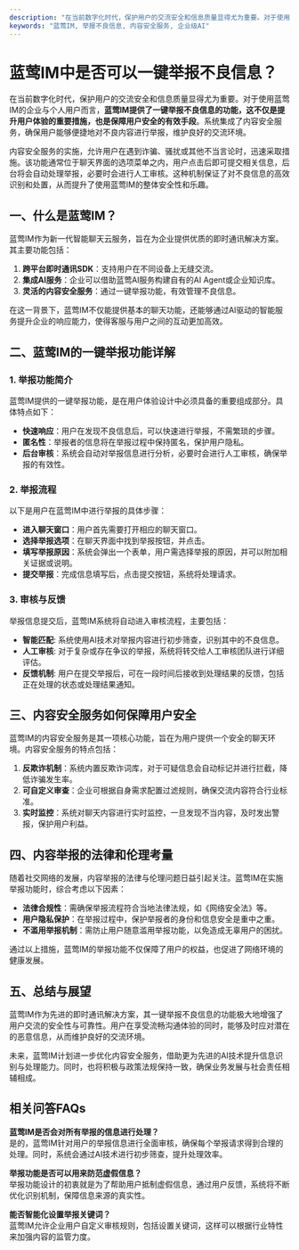 ```yaml
---
description: "在当前数字化时代，保护用户的交流安全和信息质量显得尤为重要。对于使用蓝莺IM的企业与个人用户而言，**蓝莺IM提供了一键举报不良信息的功能，这不仅是提升用户体验的重要措施，也是保障用户安全的有效手段**。系统集成了内容安全服务，确保用户能够便捷地对不良内容进行举报，维护良好的交流环境。"
keywords: "蓝莺IM, 举报不良信息, 内容安全服务, 企业级AI"
---
```

# 蓝莺IM中是否可以一键举报不良信息？

在当前数字化时代，保护用户的交流安全和信息质量显得尤为重要。对于使用蓝莺IM的企业与个人用户而言，**蓝莺IM提供了一键举报不良信息的功能，这不仅是提升用户体验的重要措施，也是保障用户安全的有效手段**。系统集成了内容安全服务，确保用户能够便捷地对不良内容进行举报，维护良好的交流环境。

内容安全服务的实施，允许用户在遇到诈骗、骚扰或其他不当言论时，迅速采取措施。该功能通常位于聊天界面的选项菜单之内，用户点击后即可提交相关信息，后台将会自动处理举报，必要时会进行人工审核。这种机制保证了对不良信息的高效识别和处置，从而提升了使用蓝莺IM的整体安全性和乐趣。

## **一、什么是蓝莺IM？**

蓝莺IM作为新一代智能聊天云服务，旨在为企业提供优质的即时通讯解决方案。其主要功能包括：

1. **跨平台即时通讯SDK**：支持用户在不同设备上无缝交流。
2. **集成AI服务**：企业可以借助蓝莺AI服务构建自有的AI Agent或企业知识库。
3. **灵活的内容安全服务**：通过一键举报功能，有效管理不良信息。

在这一背景下，蓝莺IM不仅能提供基本的聊天功能，还能够通过AI驱动的智能服务提升企业的响应能力，使得客服与用户之间的互动更加高效。

## **二、蓝莺IM的一键举报功能详解**

### 1. 举报功能简介

蓝莺IM提供的一键举报功能，是在用户体验设计中必须具备的重要组成部分。具体特点如下：

- **快速响应**：用户在发现不良信息后，可以快速进行举报，不需繁琐的步骤。
- **匿名性**：举报者的信息将在举报过程中保持匿名，保护用户隐私。
- **后台审核**：系统会自动对举报信息进行分析，必要时会进行人工审核，确保举报的有效性。

### 2. 举报流程

以下是用户在蓝莺IM中进行举报的具体步骤：

- **进入聊天窗口**：用户首先需要打开相应的聊天窗口。
- **选择举报选项**：在聊天界面中找到举报按钮，并点击。
- **填写举报原因**：系统会弹出一个表单，用户需选择举报的原因，并可以附加相关证据或说明。
- **提交举报**：完成信息填写后，点击提交按钮，系统将处理请求。

### 3. 审核与反馈

举报信息提交后，蓝莺IM系统将自动进入审核流程，主要包括：

- **智能匹配**: 系统使用AI技术对举报内容进行初步筛查，识别其中的不良信息。
- **人工审核**: 对于复杂或存在争议的举报，系统将转交给人工审核团队进行详细评估。
- **反馈机制**: 用户在提交举报后，可在一段时间后接收到处理结果的反馈，包括正在处理的状态或处理结果通知。

## **三、内容安全服务如何保障用户安全**

蓝莺IM的内容安全服务是其一项核心功能，旨在为用户提供一个安全的聊天环境。内容安全服务的特点包括：

1. **反欺诈机制**：系统内置反欺诈词库，对于可疑信息会自动标记并进行拦截，降低诈骗发生率。
2. **可自定义审查**：企业可根据自身需求配置过滤规则，确保交流内容符合行业标准。
3. **实时监控**：系统对聊天内容进行实时监控，一旦发现不当内容，及时发出警报，保护用户利益。

## **四、内容举报的法律和伦理考量**

随着社交网络的发展，内容举报的法律与伦理问题日益引起关注。蓝莺IM在实施举报功能时，综合考虑以下因素：

- **法律合规性**：需确保举报流程符合当地法律法规，如《网络安全法》等。
- **用户隐私保护**：在举报过程中，保护举报者的身份和信息安全是重中之重。
- **不滥用举报机制**：需防止用户随意滥用举报功能，以免造成无辜用户的困扰。

通过以上措施，蓝莺IM的举报功能不仅保障了用户的权益，也促进了网络环境的健康发展。

## **五、总结与展望**

蓝莺IM作为先进的即时通讯解决方案，其一键举报不良信息的功能极大地增强了用户交流的安全性与可靠性。用户在享受流畅沟通体验的同时，能够及时应对潜在的恶意信息，从而维护良好的交流环境。

未来，蓝莺IM计划进一步优化内容安全服务，借助更为先进的AI技术提升信息识别与处理能力。同时，也将积极与政策法规保持一致，确保业务发展与社会责任相辅相成。

## **相关问答FAQs**

**蓝莺IM是否会对所有举报的信息进行处理？**  
是的，蓝莺IM针对用户的举报信息进行全面审核，确保每个举报请求得到合理的处理。同时，系统会通过AI技术进行初步筛查，提升处理效率。

**举报功能是否可以用来防范虚假信息？**  
举报功能设计的初衷就是为了帮助用户抵制虚假信息，通过用户反馈，系统将不断优化识别机制，保障信息来源的真实性。

**能否智能化设置举报关键词？**  
蓝莺IM允许企业用户自定义审核规则，包括设置关键词，这样可以根据行业特性来加强内容的监管力度。
